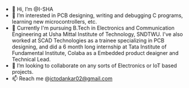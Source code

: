 - 👋 Hi, I’m @I-SHA
- 👀 I’m interested in PCB designing, writing and debugging C programs, learning new microcontrollers, etc.
- 🌱 Currently I'm pursuing B.Tech in Electronics and Communication Engineering at Usha Mittal Institute of Technology, SNDTWU. I've also worked at SCAD Technologies as a trainee specializing in PCB designing, and did a 6 month long internship at Tata Institute of Fundamental Institute, Colaba as a Embedded product deaigner and Technical Lead.
- 💞️ I’m looking to collaborate on any sorts of Electronics or IoT based projects.
- 📫 Reach me @ictodankar02@gmail.com

<!---
I-SHA/I-SHA is a ✨ special ✨ repository because its `README.md` (this file) appears on your GitHub profile.
You can click the Preview link to take a look at your changes.
--->

